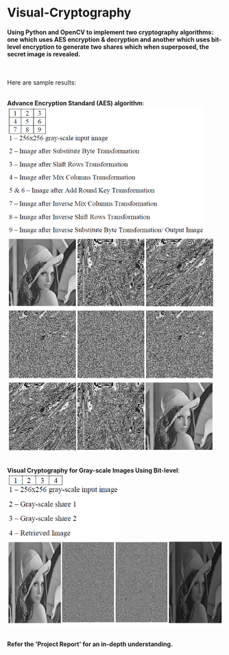 # Visual-Cryptography
#### Using Python and OpenCV to implement two cryptography algorithms: one which uses AES encryption & decryption and another which uses bit-level encryption to generate two shares which when superposed, the secret image is revealed.
<br/>

Here are sample results:  
<br/>

**Advance Encryption Standard (AES) algorithm**:<br/>
<img src="images/AES-legend.PNG" height="300"/><br/>
<img src="images/AES-sample.PNG" height="500"/><br/>
<br/>

**Visual Cryptography for Gray-scale Images Using Bit-level**:<br/>
<img src="images/Bit-level-legend.PNG" height="150"/><br/>
<img src="images/Bit-level-sample.PNG" height="200"/><br/>
<br/>

**Refer the 'Project Report' for an in-depth understanding.**
